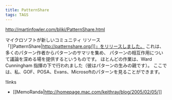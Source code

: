 ```yaml
---
title: PatternShare
tags: TAGS
---
```


http://martinfowler.com/bliki/PatternShare.html

マイクロソフトが新しいコミュニティ リソース「[[PatternShare|http://patternshare.org/]]」をリリースしました。
これは、多くのパターン作者からパターンのサマリを集め、
パターンの相互作用について議論を深める場を提供するというものです。
ほとんどの作業は、Ward Cunningham 指揮の下で行われました（彼はパターンの生みの親です）。
ここでは、私、GOF、POSA、Evans、Microsoftのパターンを見ることができます。

!links

* [[MemoRanda|http://homepage.mac.com/keithray/blog/2005/02/05/]]
